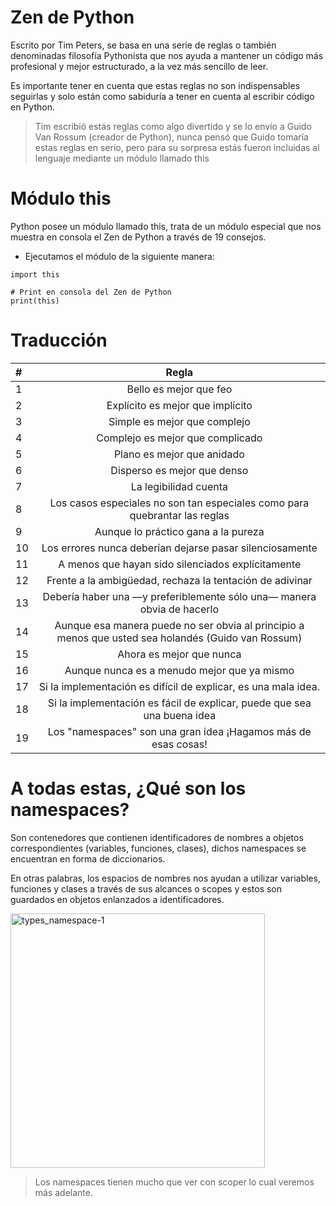 # Zen de Python

Escrito por Tim Peters, se basa en una serie de reglas o también denominadas filosofía Pythonista que nos ayuda a mantener un código más profesional y mejor estructurado, a la vez más sencillo de leer.

Es importante tener en cuenta que estas reglas no son indispensables seguirlas y solo están como sabiduría a tener en cuenta al escribir código en Python.

> Tim escribió estás reglas como algo divertido y se lo envío a Guido Van Rossum (creador de Python), nunca pensó que Guido tomaría estas reglas en serio, pero para su sorpresa estás fueron incluidas al lenguaje mediante un módulo llamado this

# Módulo this

Python posee un módulo llamado this, trata de un módulo especial que nos muestra en consola el Zen de Python a través de 19 consejos.

- Ejecutamos el módulo de la siguiente manera:

```$
import this

# Print en consola del Zen de Python
print(this)
```

# Traducción

| #   |                                                Regla                                                |
| :-- | :-------------------------------------------------------------------------------------------------: |
| 1   |                                       Bello es mejor que feo                                        |
| 2   |                                  Explícito es mejor que implícito                                   |
| 3   |                                    Simple es mejor que complejo                                     |
| 4   |                                  Complejo es mejor que complicado                                   |
| 5   |                                     Plano es mejor que anidado                                      |
| 6   |                                     Disperso es mejor que denso                                     |
| 7   |                                        La legibilidad cuenta                                        |
| 8   |             Los casos especiales no son tan especiales como para quebrantar las reglas              |
| 9   |                                 Aunque lo práctico gana a la pureza                                 |
| 10  |                      Los errores nunca deberían dejarse pasar silenciosamente                       |
| 11  |                          A menos que hayan sido silenciados explícitamente                          |
| 12  |                      Frente a la ambigüedad, rechaza la tentación de adivinar                       |
| 13  |               Debería haber una —y preferiblemente sólo una— manera obvia de hacerlo                |
| 14  | Aunque esa manera puede no ser obvia al principio a menos que usted sea holandés (Guido van Rossum) |
| 15  |                                      Ahora es mejor que nunca                                       |
| 16  |                             Aunque nunca es a menudo mejor que ya mismo                             |
| 17  |                   Si la implementación es difícil de explicar, es una mala idea.                    |
| 18  |               Si la implementación es fácil de explicar, puede que sea una buena idea               |
| 19  |                   Los "namespaces" son una gran idea ¡Hagamos más de esas cosas!                    |

# A todas estas, ¿Qué son los namespaces?

Son contenedores que contienen identificadores de nombres a objetos correspondientes (variables, funciones, clases), dichos namespaces se encuentran en forma de diccionarios.

En otras palabras, los espacios de nombres nos ayudan a utilizar variables, funciones y clases a través de sus alcances o scopes y estos son guardados en objetos enlanzados a identificadores.

<img width="407" alt="types_namespace-1" src="https://github.com/itsronalds/python-course/assets/77751686/ded7d2e4-7153-4a79-af08-163ab08decf5">

> Los namespaces tienen mucho que ver con scoper lo cual veremos más adelante.
